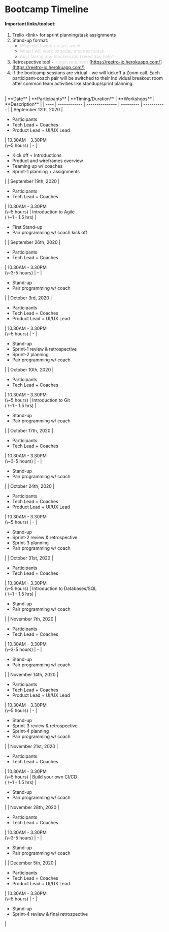 # Bootcamp Timeline

#### Important links/toolset:

1. Trello \<link> for sprint planning/task assignments
2. Stand-up format: 
    * <span class="colour" style="color: rgb(212, 212, 212);">What did I work on last week.</span>
    * <span class="colour" style="color: rgb(212, 212, 212);">What I will work on today and next week.</span>
    * <span class="colour" style="color: rgb(212, 212, 212);">Am I facing any blockers/do I need any help?</span>
3. Retrospective tool -  <span class="colour" style="color: rgb(212, 212, 212);">(login required) </span>[https://reetro-io.herokuapp.com/](https://reetro-io.herokuapp.com/)
4. If the bootcamp sessions are virtual - we will kickoff a Zoom call. Each participant-coach pair will be switched to their individual breakout room after common team activities like standup/sprint planning.

<br>
| **Date** | **Participants** | **Timing/Duration** | **Workshops** | **Description** |
| ---- | ------------ | --------------- | --------- | ----------- |
| September 12th, 2020 | <ul><li>Participants</li><li>Tech Lead + Coaches</li><li>Product Lead + UI/UX Lead</li></ul> | 10.30AM - 3.30PM<br>(\~5 hours) | - | <ul><li>Kick off + Introductions</li><li>Product and wireframes&nbsp;overview</li><li>Teaming up w/ coaches</li><li>Sprint-1 planning + assignments</li></ul> |
| September 19th, 2020 | <ul><li>Participants</li><li>Tech Lead + Coaches</li></ul> | 10.30AM - 3.30PM<br>(\~5 hours) | Introduction to Agile<br>( \~1 - 1.5 hrs) | <ul><li>First Stand-up</li><li>Pair programming w/ coach kick off</li></ul> |
| September 26th, 2020 | <ul><li>Participants</li><li>Tech Lead + Coaches</li></ul> | 10.30AM - 3.30PM<br>(\~3-5 hours) | - | <ul><li>Stand-up</li><li>Pair programming w/ coach</li></ul> |
| October 3rd, 2020 | <ul><li>Participants</li><li>Tech Lead + Coaches</li><li>Product Lead + UI/UX Lead</li></ul> | 10.30AM - 3.30PM<br>(\~5 hours) | - | <ul><li>Stand-up</li><li>Sprint-1 review &amp; retrospective</li><li>Sprint-2 planning</li><li>Pair programming w/ coach</li></ul> |
| October 10th, 2020 | <ul><li>Participants</li><li>Tech Lead + Coaches</li></ul> | 10.30AM - 3.30PM<br>(\~5 hours) | Introduction to Git<br>( \~1 - 1.5 hrs) | <ul><li>Stand-up</li><li>Pair programming w/ coach</li></ul> |
| October 17th, 2020 | <ul><li>Participants</li><li>Tech Lead + Coaches</li></ul> | 10.30AM - 3.30PM<br>(\~3-5 hours) | - | <ul><li>Stand-up</li><li>Pair programming w/ coach</li></ul> |
| October 24th, 2020 | <ul><li>Participants</li><li>Tech Lead + Coaches</li><li>Product Lead + UI/UX Lead</li></ul> | 10.30AM - 3.30PM<br>(\~5 hours) | - | <ul><li>Stand-up</li><li>Sprint-2 review &amp; retrospective</li><li>Sprint-3 planning</li><li>Pair programming w/ coach</li></ul> |
| October 31st, 2020 | <ul><li>Participants</li><li>Tech Lead + Coaches</li></ul> | 10.30AM - 3.30PM<br>(\~5 hours) | Introduction to Databases/SQL<br>( \~1 - 1.5 hrs) | <ul><li>Stand-up</li><li>Pair programming w/ coach</li></ul> |
| November 7th, 2020 | <ul><li>Participants</li><li>Tech Lead + Coaches</li></ul> | 10.30AM - 3.30PM<br>(\~3-5 hours) | - | <ul><li>Stand-up</li><li>Pair programming w/ coach</li></ul> |
| November 14th, 2020 | <ul><li>Participants</li><li>Tech Lead + Coaches</li><li>Product Lead + UI/UX Lead</li></ul> | 10.30AM - 3.30PM<br>(\~5 hours) | - | <ul><li>Stand-up</li><li>Sprint-3 review &amp; retrospective</li><li>Sprint-4 planning</li><li>Pair programming w/ coach</li></ul> |
| November 21st, 2020 | <ul><li>Participants</li><li>Tech Lead + Coaches</li></ul> | 10.30AM - 3.30PM<br>(\~5 hours) | Build your own CI/CD <br>( \~1 - 1.5 hrs) | <ul><li>Stand-up</li><li>Pair programming w/ coach</li></ul> |
| November 28th, 2020 | <ul><li>Participants</li><li>Tech Lead + Coaches</li></ul> | 10.30AM - 3.30PM<br>(\~3-5 hours) | - | <ul><li>Stand-up</li><li>Pair programming w/ coach</li></ul> |
| December 5th, 2020 | <ul><li>Participants</li><li>Tech Lead + Coaches</li><li>Product Lead + UI/UX Lead</li></ul> | 10.30AM - 3.30PM<br>(\~5 hours) | - | <ul><li>Stand-up</li><li>Sprint-4 review &amp; final retrospective</li></ul> |